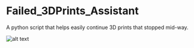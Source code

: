 # Failed_3DPrints_Assistant
A python script that helps easily continue 3D prints that stopped mid-way.

![alt text](Failed_3DPrints_Assistant/blob/master/demo_pic.JPG "Assistant Demo")
